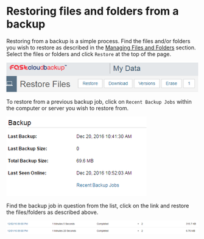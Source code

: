 # Restoring files and folders from a backup

Restoring from a backup is a simple process.  Find the files and/or folders you wish to restore as described in the [Managing Files and Folders](https://github.com/garryprior/docs.ukfast.co.uk-1/blob/master/source/FASTcloudbackup/Managingfilesandfolders.md#managing-files-and-folders) section.  Select the files or folders and click `Restore` at the top of the page.

![file options](files/file_options.PNG)


To restore from a previous backup job, click on `Recent Backup Jobs` within the computer or server you wish to restore from.

![recent backup jobs](files/recent_backup_jobs.PNG)

Find the backup job in question from the list, click on the link and restore the files/folders as described above.

![recent jobs](files/recent_jobs.PNG)
